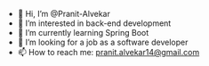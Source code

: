 - 👋 Hi, I’m @Pranit-Alvekar
- 👀 I’m interested in back-end development
- 🌱 I’m currently learning Spring Boot
- 💞️ I’m looking for a job as a software developer
- 📫 How to reach me: pranit.alvekar14@gmail.com

<!---
Pranit-Alvekar/Pranit-Alvekar is a ✨ special ✨ repository because its `README.md` (this file) appears on your GitHub profile.
You can click the Preview link to take a look at your changes.
--->
